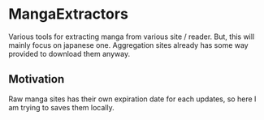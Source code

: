 # MangaExtractors
Various tools for extracting manga from various site / reader.
But, this will mainly focus on japanese one. Aggregation sites already has some way provided to download them anyway.

## Motivation
Raw manga sites has their own expiration date for each updates, so here I am trying to saves them locally.
